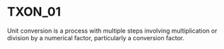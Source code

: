 # TXON_01
Unit conversion is a process with multiple steps
involving multiplication or division by a numerical
factor, particularly a conversion factor.
